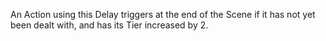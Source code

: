 An Action using this Delay triggers at the end of the Scene if it has not yet been dealt with, and has its Tier increased by 2.